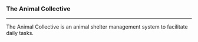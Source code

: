### The Animal Collective
---
The Animal Collective is an animal shelter management system to facilitate daily tasks.
